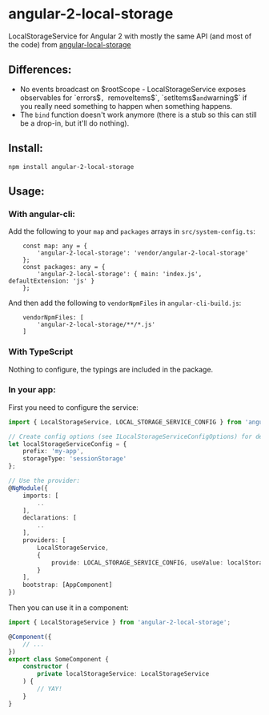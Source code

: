# angular-2-local-storage

LocalStorageService for Angular 2 with mostly the same API (and most of the code) from [angular-local-storage](https://github.com/grevory/angular-local-storage)

## Differences:

* No events broadcast on $rootScope - LocalStorageService exposes observables for `errors$`, `removeItems$`, `setItems$` and `warning$` if you really need something to happen when something happens.
* The `bind` function doesn't work anymore (there is a stub so this can still be a drop-in, but it'll do nothing).

## Install:

`npm install angular-2-local-storage`

## Usage:

### With angular-cli:

Add the following to your `map` and `packages` arrays in `src/system-config.ts`:
```
    const map: any = {
        'angular-2-local-storage': 'vendor/angular-2-local-storage'
    };
	const packages: any = {
        'angular-2-local-storage': { main: 'index.js', defaultExtension: 'js' }
    };
```

And then add the following to `vendorNpmFiles` in `angular-cli-build.js`:
```
    vendorNpmFiles: [
        'angular-2-local-storage/**/*.js'
    ]
```

### With TypeScript

Nothing to configure, the typings are included in the package.

### In your app:

First you need to configure the service:

```typescript
import { LocalStorageService, LOCAL_STORAGE_SERVICE_CONFIG } from 'angular-2-local-storage';

// Create config options (see ILocalStorageServiceConfigOptions) for deets:
let localStorageServiceConfig = {
    prefix: 'my-app',
    storageType: 'sessionStorage'
};

// Use the provider:
@NgModule({
    imports: [
        ..
    ],
    declarations: [
        ..
    ],
    providers: [
        LocalStorageService,
        {
            provide: LOCAL_STORAGE_SERVICE_CONFIG, useValue: localStorageServiceConfig
        }
    ],
    bootstrap: [AppComponent]
})
```

Then you can use it in a component:

```typescript
import { LocalStorageService } from 'angular-2-local-storage';

@Component({
    // ...
})
export class SomeComponent {
    constructor (
        private localStorageService: LocalStorageService
    ) {
        // YAY!
    }
}

```
